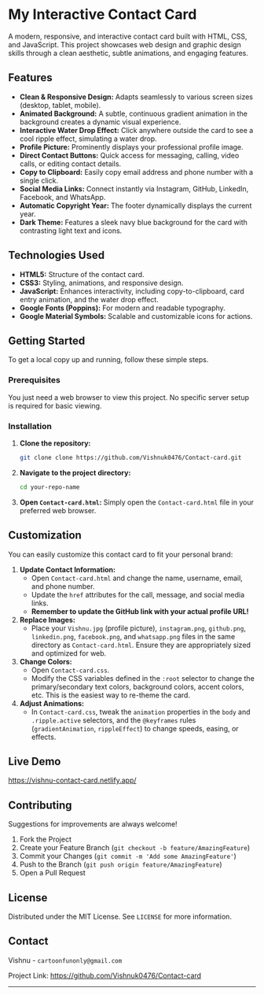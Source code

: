 # My Interactive Contact Card

A modern, responsive, and interactive contact card built with HTML, CSS, and JavaScript. This project showcases web design and graphic design skills through a clean aesthetic, subtle animations, and engaging features.

## Features

* **Clean & Responsive Design:** Adapts seamlessly to various screen sizes (desktop, tablet, mobile).
* **Animated Background:** A subtle, continuous gradient animation in the background creates a dynamic visual experience.
* **Interactive Water Drop Effect:** Click anywhere outside the card to see a cool ripple effect, simulating a water drop.
* **Profile Picture:** Prominently displays your professional profile image.
* **Direct Contact Buttons:** Quick access for messaging, calling, video calls, or editing contact details.
* **Copy to Clipboard:** Easily copy email address and phone number with a single click.
* **Social Media Links:** Connect instantly via Instagram, GitHub, LinkedIn, Facebook, and WhatsApp.
* **Automatic Copyright Year:** The footer dynamically displays the current year.
* **Dark Theme:** Features a sleek navy blue background for the card with contrasting light text and icons.

## Technologies Used

* **HTML5:** Structure of the contact card.
* **CSS3:** Styling, animations, and responsive design.
* **JavaScript:** Enhances interactivity, including copy-to-clipboard, card entry animation, and the water drop effect.
* **Google Fonts (Poppins):** For modern and readable typography.
* **Google Material Symbols:** Scalable and customizable icons for actions.

## Getting Started

To get a local copy up and running, follow these simple steps.

### Prerequisites

You just need a web browser to view this project. No specific server setup is required for basic viewing.

### Installation

1.  **Clone the repository:**
    ```bash
    git clone clone https://github.com/Vishnuk0476/Contact-card.git
    ```
2.  **Navigate to the project directory:**
    ```bash
    cd your-repo-name
    ```
3.  **Open `Contact-card.html`:**
    Simply open the `Contact-card.html` file in your preferred web browser.

## Customization

You can easily customize this contact card to fit your personal brand:

1.  **Update Contact Information:**
    * Open `Contact-card.html` and change the name, username, email, and phone number.
    * Update the `href` attributes for the call, message, and social media links.
    * **Remember to update the GitHub link with your actual profile URL!**
2.  **Replace Images:**
    * Place your `Vishnu.jpg` (profile picture), `instagram.png`, `github.png`, `linkedin.png`, `facebook.png`, and `whatsapp.png` files in the same directory as `Contact-card.html`. Ensure they are appropriately sized and optimized for web.
3.  **Change Colors:**
    * Open `Contact-card.css`.
    * Modify the CSS variables defined in the `:root` selector to change the primary/secondary text colors, background colors, accent colors, etc. This is the easiest way to re-theme the card.
4.  **Adjust Animations:**
    * In `Contact-card.css`, tweak the `animation` properties in the `body` and `.ripple.active` selectors, and the `@keyframes` rules (`gradientAnimation`, `rippleEffect`) to change speeds, easing, or effects.

## Live Demo

https://vishnu-contact-card.netlify.app/

## Contributing

Suggestions for improvements are always welcome!

1.  Fork the Project
2.  Create your Feature Branch (`git checkout -b feature/AmazingFeature`)
3.  Commit your Changes (`git commit -m 'Add some AmazingFeature'`)
4.  Push to the Branch (`git push origin feature/AmazingFeature`)
5.  Open a Pull Request

## License

Distributed under the MIT License. See `LICENSE` for more information.

## Contact

Vishnu - `cartoonfunonly@gmail.com`

Project Link: https://github.com/Vishnuk0476/Contact-card

---
